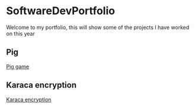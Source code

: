 # SoftwareDevPortfolio

Welcome to my portfolio, this will show some of the projects I have worked on this year

## Pig
[Pig game](Pig.md)


## Karaca encryption
[Karaca encryption](Karaca.md)


